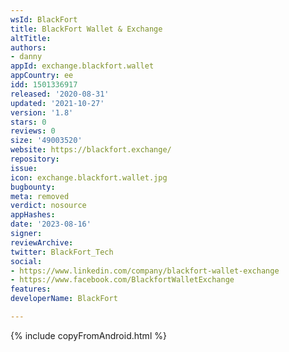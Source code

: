 ```yaml
---
wsId: BlackFort
title: BlackFort Wallet & Exchange
altTitle: 
authors:
- danny
appId: exchange.blackfort.wallet
appCountry: ee
idd: 1501336917
released: '2020-08-31'
updated: '2021-10-27'
version: '1.8'
stars: 0
reviews: 0
size: '49003520'
website: https://blackfort.exchange/
repository: 
issue: 
icon: exchange.blackfort.wallet.jpg
bugbounty: 
meta: removed
verdict: nosource
appHashes: 
date: '2023-08-16'
signer: 
reviewArchive: 
twitter: BlackFort_Tech
social:
- https://www.linkedin.com/company/blackfort-wallet-exchange
- https://www.facebook.com/BlackfortWalletExchange
features: 
developerName: BlackFort

---
```


{% include copyFromAndroid.html %}
